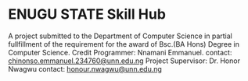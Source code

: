 # ENUGU STATE Skill Hub
A project submitted to the Department of Computer Science in partial fullfillment of the requirement for the award of Bsc.(BA Hons) Degree in Computer Science.
Credit
Programmer: Nnamani Emmanuel. contact: chinonso.emmanuel.234760@unn.edu.ng
Project Supervisor: Dr. Honor Nwagwu contact: honour.nwagwu@unn.edu.ng
